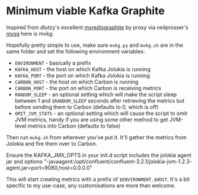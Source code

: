 # Minimum viable Kafka Graphite

Inspired from dlutzy's excellent [mvredisgraphite](https://github.com/dlutzy/mvredisgraphite) by proxy via neilprosser's [mvsg](https://github.com/neilprosser/mvsg) here is mvkg.

Hopefully pretty simple to use, make sure `mvkg.py` and `mvkg.sh` are in the same folder and set the following environment variables:

* `ENVIRONMENT` - basically a prefix 
* `KAFKA_HOST` - the host on which Kafka Jolokia is running
* `KAFKA_PORT` - the port on which Kafka Jolokia is running
* `CARBON_HOST` - the host on which Carbon is running
* `CARBON_PORT` - the port on which Carbon is receiving metrics
* `RANDOM_SLEEP` - an optional setting which will make the script sleep between 1 and `$RANDOM_SLEEP` seconds after retrieving the metrics but before sending them to Carbon (defaults to 0, which is off)
* `OMIT_JVM_STATS` - an optional setting which will cause the script to omit JVM metrics, handy if you are using some other method to get JVM-level metrics into Carbon (defaults to false)

Then run `mvkg.sh` from wherever you've put it. It'll gather the metrics from Jolokia and fire them over to Carbon.

Ensure the KAFKA_JMX_OPTS in your init.d script includes the jolokia agent jar and options "-javaagent:/opt/confluent/confluent-3.2.1/jolokia-jvm-1.2.3-agent.jar=port=9080,host=0.0.0.0"

This will start creating metrics with a prefix of `$ENVIRONMENT.$HOST`. It's a bit specific to my use-case, any customisations are more than welcome.